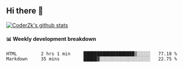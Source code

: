## Hi there 👋

[![CoderZk's github stats](https://github-readme-stats.vercel.app/api?username=zhoukuo123&show_icons=true&count_private=true)](https://github.com/anuraghazra/github-readme-stats)

#### :bar_chart: Weekly development breakdown

<!--START_SECTION:waka-->
```text
HTML         2 hrs 1 min     ███████████████████▒░░░░░   77.18 % 
Markdown     35 mins         █████▓░░░░░░░░░░░░░░░░░░░   22.75 % 
```
<!--END_SECTION:waka-->
